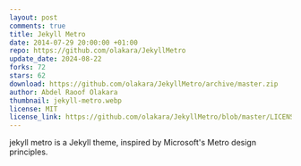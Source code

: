 ```yaml
---
layout: post
comments: true
title: Jekyll Metro
date: 2014-07-29 20:00:00 +01:00
repo: https://github.com/olakara/JekyllMetro
update_date: 2024-08-22
forks: 72
stars: 62
download: https://github.com/olakara/JekyllMetro/archive/master.zip
author: Abdel Raoof Olakara
thumbnail: jekyll-metro.webp
license: MIT
license_link: https://github.com/olakara/JekyllMetro/blob/master/LICENSE.md
---
```


jekyll metro is a Jekyll theme, inspired by Microsoft's Metro design principles.
